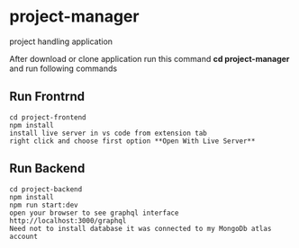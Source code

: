 # project-manager
 project handling application
 
 After download or clone application run this command **cd project-manager** and run following commands
 
 ## Run Frontrnd
 
 ```
 cd project-frontend
 npm install
 install live server in vs code from extension tab
 right click and choose first option **Open With Live Server**
 
 ```
 
 ## Run Backend
 
 ```
 cd project-backend
 npm install
 npm run start:dev
 open your browser to see graphql interface http://localhost:3000/graphql
 Need not to install database it was connected to my MongoDb atlas account
 ```
